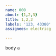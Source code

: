 ```yaml
---         
name: 000
about: {1,2,3}
title: 1,2,3
labels: '123, 43380'
assignees: electricg

---         
```


body a
